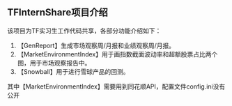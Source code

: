 ## TFInternShare项目介绍

该项目为TF实习生工作代码共享，各部分功能介绍如下：

1. 【GenReport】生成市场观察周/月报和业绩观察周/月报。
2. 【MarketEnvironmentIndex】用于画指数截面波动率和超额股票占比两个图，用于市场观察报告中。
3. 【Snowball】用于进行雪球产品的回测。

其中【MarketEnvironmentIndex】需要用到同花顺API，配置文件config.ini没有公开
